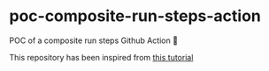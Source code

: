 # poc-composite-run-steps-action

POC of a composite run steps Github Action 🤖

This repository has been inspired from [this tutorial](https://docs.github.com/en/actions/creating-actions/creating-a-composite-run-steps-action)
